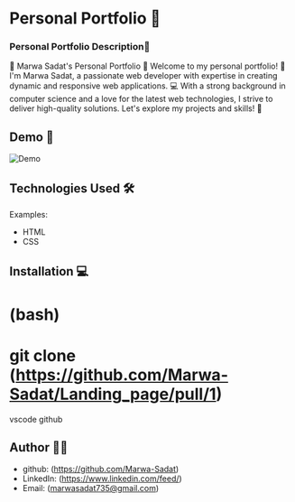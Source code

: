 # Personal Portfolio 🚀

 
 ### Personal Portfolio Description🚀
🚀 Marwa Sadat's Personal Portfolio 🚀
Welcome to my personal portfolio! 🌟 I'm Marwa Sadat, a passionate web developer with expertise in creating dynamic and responsive web applications. 💻 With a strong background in computer science and a love for the latest web technologies, I strive to deliver high-quality solutions. Let's explore my projects and skills! 🚀


## Demo 📸

![Demo](https://github.com/Marwa-Sadat/Portfolio_webpage/assets/168111110/eeb17287-15d7-487a-b0e9-3ad1fac362cb)

## Technologies Used 🛠
Examples:
- HTML
- CSS

## Installation 💻
# (bash) 
# git clone (https://github.com/Marwa-Sadat/Landing_page/pull/1)

vscode
github

## Author 👩‍💻

- github: (https://github.com/Marwa-Sadat)
- LinkedIn: (https://www.linkedin.com/feed/)
- Email: (marwasadat735@gmail.com)



